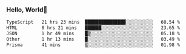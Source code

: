 
### Hello, World🐤

<!--START_SECTION:waka-->

```txt
TypeScript   21 hrs 23 mins  ███████████████░░░░░░░░░░   60.54 %
HTML         8 hrs 21 mins   ██████░░░░░░░░░░░░░░░░░░░   23.65 %
JSON         1 hr 49 mins    █▒░░░░░░░░░░░░░░░░░░░░░░░   05.18 %
Other        1 hr 13 mins    █░░░░░░░░░░░░░░░░░░░░░░░░   03.49 %
Prisma       41 mins         ▒░░░░░░░░░░░░░░░░░░░░░░░░   01.98 %
```

<!--END_SECTION:waka-->
